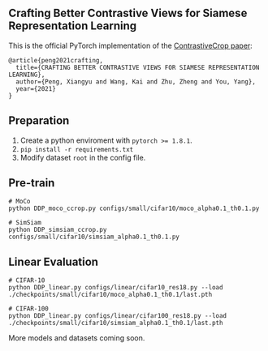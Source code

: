 ## Crafting Better Contrastive Views for Siamese Representation Learning

This is the official PyTorch implementation of the [ContrastiveCrop paper](https://arxiv.org/abs/2202.03278):
```
@article{peng2021crafting,
  title={CRAFTING BETTER CONTRASTIVE VIEWS FOR SIAMESE REPRESENTATION LEARNING},
  author={Peng, Xiangyu and Wang, Kai and Zhu, Zheng and You, Yang},
  year={2021}
}
```
## Preparation
1. Create a python enviroment with `pytorch >= 1.8.1`.
2. `pip install -r requirements.txt`
3. Modify dataset `root` in the config file.

## Pre-train
```
# MoCo
python DDP_moco_ccrop.py configs/small/cifar10/moco_alpha0.1_th0.1.py

# SimSiam
python DDP_simsiam_ccrop.py configs/small/cifar10/simsiam_alpha0.1_th0.1.py
```
## Linear Evaluation
```
# CIFAR-10
python DDP_linear.py configs/linear/cifar10_res18.py --load ./checkpoints/small/cifar10/moco_alpha0.1_th0.1/last.pth

# CIFAR-100
python DDP_linear.py configs/linear/cifar100_res18.py --load ./checkpoints/small/cifar10/simsiam_alpha0.1_th0.1/last.pth
```

More models and datasets coming soon.
